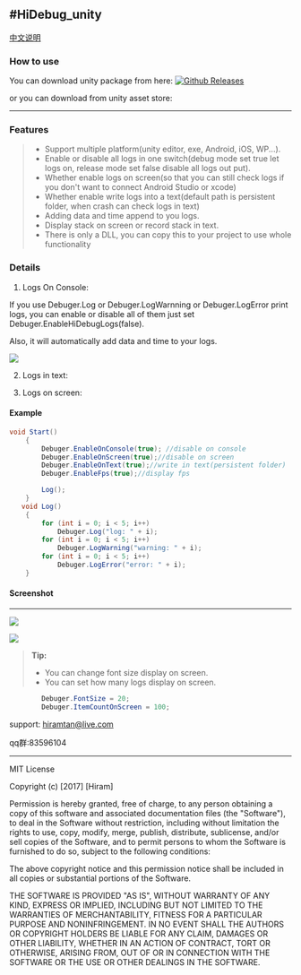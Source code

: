 #HiDebug_unity
----------------------
[中文说明](https://github.com/hiramtan/HiDebug_unity/blob/master/README_zh.md)


### How to use
 You can download unity package from here: [![Github Releases](https://img.shields.io/github/downloads/atom/atom/latest/total.svg)](https://github.com/hiramtan/HiDebug_unity/releases)

 or you can download from unity asset store: 

---------

### Features

>- Support multiple platform(unity editor, exe, Android, iOS, WP...).
>- Enable or disable all logs in one switch(debug mode set true let logs on, release mode set false disable all logs out put).
>- Whether enable logs on screen(so that you can still check logs if you don't want to connect Android Studio or xcode)
>- Whether enable write logs into a text(default path is persistent folder, when crash can check logs in text)
>- Adding data and time append to you logs.
>- Display stack on screen or record stack in text.
>- There is only a DLL, you can copy this to your project to use whole functionality


### Details

1. Logs On Console:

If you use Debuger.Log or Debuger.LogWarnning or Debuger.LogError print logs, you can enable or disable all of them just set Debuger.EnableHiDebugLogs(false).

Also, it will automatically add data and time to your logs.

[![](https://github.com/hiramtan/HiDebug_unity/blob/master/others/2017-12-18_223835.png)](https://github.com/hiramtan/HiDebug_unity/blob/master/others/2017-12-18_223835.png)




2. Logs in text:

3. Logs on screen:

#### Example
```csharp
void Start()
    {
        Debuger.EnableOnConsole(true); //disable on console
        Debuger.EnableOnScreen(true);//disable on screen
        Debuger.EnableOnText(true);//write in text(persistent folder)
        Debuger.EnableFps(true);//display fps

        Log();
    }
   void Log()
    {
        for (int i = 0; i < 5; i++)
            Debuger.Log("log: " + i);
        for (int i = 0; i < 5; i++)
            Debuger.LogWarning("warning: " + i);
        for (int i = 0; i < 5; i++)
            Debuger.LogError("error: " + i);
    }
```
#### Screenshot
-----------------
[![](https://i1.wp.com/hiramtan.files.wordpress.com/2017/08/20160606212804163.png?ssl=1&w=450)](https://i1.wp.com/hiramtan.files.wordpress.com/2017/08/20160606212804163.png?ssl=1&w=450)

[![](https://i1.wp.com/hiramtan.files.wordpress.com/2017/08/20160606213032591.png?ssl=1&w=450)](https://i1.wp.com/hiramtan.files.wordpress.com/2017/08/20160606213032591.png?ssl=1&w=450)

> **Tip:**
>- You can change font size display on screen.
>- You can set how many logs display on screen.

```csharp
        Debuger.FontSize = 20;
        Debuger.ItemCountOnScreen = 100;
```


support: hiramtan@live.com

qq群:83596104

***********

MIT License

Copyright (c) [2017] [Hiram]

Permission is hereby granted, free of charge, to any person obtaining a copy
of this software and associated documentation files (the "Software"), to deal
in the Software without restriction, including without limitation the rights
to use, copy, modify, merge, publish, distribute, sublicense, and/or sell
copies of the Software, and to permit persons to whom the Software is
furnished to do so, subject to the following conditions:

The above copyright notice and this permission notice shall be included in all
copies or substantial portions of the Software.

THE SOFTWARE IS PROVIDED "AS IS", WITHOUT WARRANTY OF ANY KIND, EXPRESS OR
IMPLIED, INCLUDING BUT NOT LIMITED TO THE WARRANTIES OF MERCHANTABILITY,
FITNESS FOR A PARTICULAR PURPOSE AND NONINFRINGEMENT. IN NO EVENT SHALL THE
AUTHORS OR COPYRIGHT HOLDERS BE LIABLE FOR ANY CLAIM, DAMAGES OR OTHER
LIABILITY, WHETHER IN AN ACTION OF CONTRACT, TORT OR OTHERWISE, ARISING FROM,
OUT OF OR IN CONNECTION WITH THE SOFTWARE OR THE USE OR OTHER DEALINGS IN THE
SOFTWARE.
